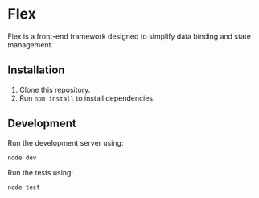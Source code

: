 # Flex

Flex is a front-end framework designed to simplify data binding and state management.

## Installation

1. Clone this repository.
2. Run `npm install` to install dependencies.

## Development

Run the development server using:

```node dev```

Run the tests using:

```node test```